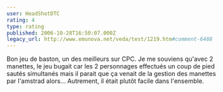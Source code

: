 ```yaml
---
user: HeadShotDTC
rating: 4
type: rating
published: 2006-10-28T16:50:07.000Z
legacy_url: http://www.emunova.net/veda/test/1219.htm#comment-6488
---
```

Bon jeu de baston, un des meilleurs sur CPC. Je me souviens qu'avec 2 manettes, le jeu bugait car les 2 personnages effectués un coup de pied sautés simultanés mais il parait que ça venait de la gestion des manettes par l'amstrad alors...
Autrement, il était plutôt facile dans l'ensemble.